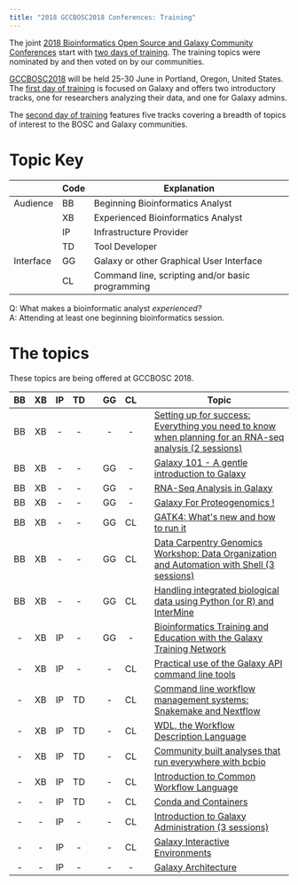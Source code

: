 ```yaml
---
title: "2018 GCCBOSC2018 Conferences: Training"
---
```


<slot name="Events/GCCBOSC2018/Header" />


The joint [2018 Bioinformatics Open Source and Galaxy Community Conferences](https://gccbosc2018.sched.com/) start with [two days of training](https://gccbosc2018.sched.com/overview/type/C.x+Training+-+All). The training topics were nominated by and then voted on by our communities.

[GCCBOSC2018](https://gccbosc2018.sched.com/) will be held 25-30 June in Portland, Oregon, United States.  The [first day of training](https://gccbosc2018.sched.com/2018-06-25/overview/) is focused on Galaxy and offers two introductory tracks, one for researchers analyzing their data, and one for Galaxy admins.

The [second day of training](https://gccbosc2018.sched.com/2018-06-26/overview/) features five tracks covering a breadth of topics of interest to the BOSC and Galaxy communities.

# Topic Key

|  | Code | Explanation |
| --- | --- | --- |
| Audience | BB | Beginning Bioinformatics Analyst |
|                  | XB | Experienced Bioinformatics Analyst |
|                  | IP | Infrastructure Provider |
|                  | TD | Tool Developer |
| Interface | GG | Galaxy or other Graphical User Interface |
|                | CL | Command line, scripting and/or basic programming |

Q: What makes a bioinformatic analyst *experienced?* <br />
A: Attending at least one beginning bioinformatics session.

# The topics

These topics are being offered at GCCBOSC 2018.

| BB | XB | IP | TD |   | GG | CL |  | Topic                                    |
| :---: | :---: | :---: | :---: | :---: | :---: | :---: | :---: | ------------------- |
| BB | XB | -  | -  | | -  | -  | | [Setting up for success: Everything you need to know when planning for an RNA-seq analysis (2 sessions)](http://sched.co/Doda) |
| BB | XB | -  | -  | | GG | -  | | [Galaxy 101 - A gentle introduction to Galaxy](http://sched.co/DmxD) |
| BB | XB | -  | -  | | GG | -  | | [RNA-Seq Analysis in Galaxy](http://sched.co/DmzG) |
| BB | XB | -  | -  | | GG | -  | | [Galaxy For Proteogenomics !](http://sched.co/Dn1V) |
| BB | XB | -  | -  | | GG | CL | | [GATK4: What's new and how to run it](http://sched.co/DnB1) |
| BB | XB | -  | -  | | GG | CL | | [Data Carpentry Genomics Workshop: Data Organization and Automation with Shell (3 sessions)](http://sched.co/Dn8R) |
| BB | XB | -  | -  | | GG | CL | | [Handling integrated biological data using Python (or R) and InterMine](http://sched.co/Dn4G) |
| -  | XB | IP | -  | | GG | -  | | [Bioinformatics Training and Education with the Galaxy Training Network](http://sched.co/Drp9) |
| -  | XB | IP | -  | | -  | CL | | [Practical use of the Galaxy API command line tools](http://sched.co/Dn9n) |
| -  | XB | IP | TD | | -  | CL | | [Command line workflow management systems: Snakemake and Nextflow](http://sched.co/DnAi) |
| -  | XB | IP | TD | | -  | CL | | [WDL, the Workflow Description Language](http://sched.co/DnAs) |
| -  | XB | IP | TD | | -  | CL | | [Community built analyses that run everywhere with bcbio](http://sched.co/Dn3v) |
| -  | XB | IP | TD | | -  | CL | | [Introduction to Common Workflow Language](http://sched.co/Dn9R) |
| -  | -  | IP | TD | | -  | CL | | [Conda and Containers](http://sched.co/Dn3G) |
| -  | -  | IP | -  | | -  | CL | | [Introduction to Galaxy Administration (3 sessions)](http://sched.co/Dn2O) |
| -  | -  | IP | -  | | -  | CL | | [Galaxy Interactive Environments](http://sched.co/DnAc) |
| -  | -  | IP | -  | | -  | -  | | [Galaxy Architecture](http://sched.co/DnB7) |
